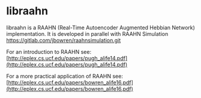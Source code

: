 libraahn
========
libraahn is a RAAHN (Real-Time Autoencoder Augmented Hebbian Network) implementation.
It is developed in parallel with RAAHN Simulation https://gitlab.com/jbowren/raahnsimulation.git

For an introduction to RAAHN see:
[http://eplex.cs.ucf.edu/papers/pugh_alife14.pdf](http://eplex.cs.ucf.edu/papers/pugh_alife14.pdf)

For a more practical application of RAAHN see:
[http://eplex.cs.ucf.edu/papers/bowren_alife16.pdf](http://eplex.cs.ucf.edu/papers/bowren_alife16.pdf)
